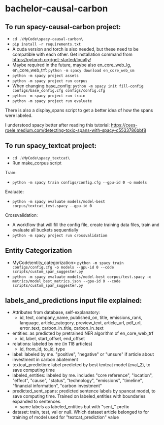# bachelor-causal-carbon

## To run spacy-causal-carbon project:

* `cd .\MyCode\spacy-causal-carbon\`
* `pip install -r requirements.txt`
* A cuda version and torch is also needed, but these need to be compatible with each other. Get installation command from https://pytorch.org/get-started/locally/
* Maybe required in the future, maybe also en_core_web_lg, en_core_web_trf: `python -m spacy download en_core_web_sm`
* `python -m spacy project assets`
* `python -m spacy project run corpus`
* When changing base_config: `python -m spacy init fill-config configs/base_config.cfg configs/config.cfg`
* `python -m spacy project run train`
* `python -m spacy project run evaluate`

There is also a display_spans script to get a better idea of how the spans were labeled.

I understood spacy better after reading this tutorial: https://cees-roele.medium.com/detecting-toxic-spans-with-spacy-c5533786bbf8


## To run spacy_textcat project:

* `cd .\MyCode\spacy_textcat\`
* Run make_corpus script

Train:
* `python -m spacy train configs/config.cfg --gpu-id 0 -o models`

Evaluate:
* `python -m spacy evaluate models/model-best corpus/textcat_test.spacy --gpu-id 0`

Crossvalidation:
* A workflow that will fill the config file, create training data files, train and evaluate all buckets sequentially
* `python -m spacy project run crossvalidation`


## Entity Categorization

* MyCode\entity_categorization> `python -m spacy train configs/config.cfg -o models --gpu-id 0 --code scripts/custom_span_suggester.py`
* `python -m spacy evaluate models/model-best corpus/test.spacy -o metrics/model_best_metrics.json --gpu-id 0 --code scripts/custom_span_suggester.py`


## labels_and_predictions input file explained:

* Attributes from database, self-explanatory:
  * id, text, company_name, published_on, title, emissions_rank, language, article_category, preview_text, article_url, pdf_url, error_text, carbon_in_title, carbon_in_text
* entities: as predicted by pretrained NER algorithm of en_core_web_trf
  * id, label, start_offset, end_offset
* relations: labeled by me (in 118 articles)
  * id, from_id, to_id, type
* label: labeled by me. "positive", "negative" or "unsure" if article about investment in carbon abatement
* textcat_prediction: label predicted by best textcat model (cval_2), to save computing time
* labeled_entities: labeled by me. includes "core reference", "location", "effect", "cause", "status", "technology", "emissions", "timeline", "financial information", "carbon investment"
* predicted_sent_spans: predicted sentence labels by spancat model, to save computing time. Trained on labeled_entities with boundaries expanded to sentences.
  * same labels as labeled_entities but with "sent_" prefix
* dataset: train, test, val or null. Which dataset article belonged to for training of model used for "textcat_prediction" value